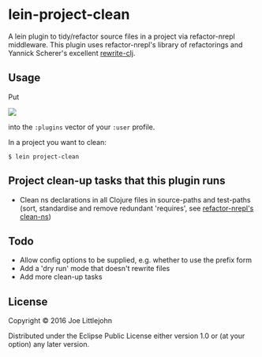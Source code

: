 # lein-project-clean

A lein plugin to tidy/refactor source files in a project via refactor-nrepl middleware. This plugin uses refactor-nrepl's library of refactorings and Yannick Scherer's excellent [rewrite-clj](https://github.com/xsc/rewrite-clj).

## Usage

Put 

![](https://clojars.org/lein-project-clean/latest-version.svg) 

into the `:plugins` vector of your `:user` profile.

In a project you want to clean:

    $ lein project-clean

## Project clean-up tasks that this plugin runs

* Clean ns declarations in all Clojure files in source-paths and test-paths (sort, standardise and remove redundant 'requires', see [refactor-nrepl's clean-ns](https://github.com/clojure-emacs/refactor-nrepl/blob/a9d5dcf20e9657fa8afd7ffd609ff6c284ad893a/src/refactor_nrepl/ns/clean_ns.clj))

## Todo

* Allow config options to be supplied, e.g. whether to use the prefix form
* Add a 'dry run' mode that doesn't rewrite files
* Add more clean-up tasks

## License

Copyright © 2016 Joe Littlejohn

Distributed under the Eclipse Public License either version 1.0 or (at
your option) any later version.
